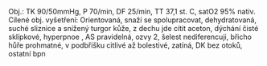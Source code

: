 <div class="w3-row">
<div class="w3-half w3-margin">

Obj.: TK 90/50mmHg,  P 70/min,  DF 25/min, TT  37,1 st. C, satO2 95% nativ.
Cílené obj. vyšetření:
Orientovaná, snaží se spolupracovat, dehydratovaná, suché sliznice a snížený turgor kůže, z dechu jde cítit aceton, dýchání čisté sklípkové, hyperpnoe , AS pravidelná, ozvy 2, šelest nediferencuji, břicho hůře prohmatné, v podbřišku citlivé až bolestivé, zatíná, DK bez otoků, ostatní bpn

</div>
<div class="w3-half w3-margin">
</div>
</div>

